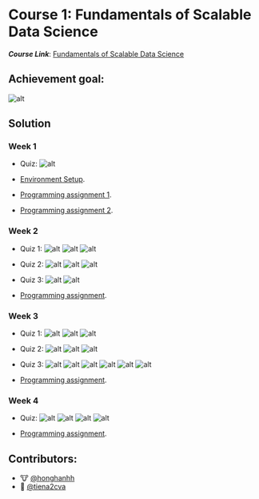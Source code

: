 # Course 1: Fundamentals of Scalable Data Science

**_Course Link_**: [Fundamentals of Scalable Data Science](https://www.coursera.org/learn/ds)

## Achievement goal:

![alt](../Badges/Fundamentals-of-Scalable-Data-Science.png)

## Solution

### Week 1

- Quiz:
  ![alt](./img/w1_quizz.png)

- [Environment Setup](https://github.com/IBM/skillsnetwork/wiki/Watson-Studio-Setup).

- [Programming assignment 1](https://github.com/GafBof/advanced_data_science_ibm/blob/main/Course%201:%20Fundamentals%20of%20Scalable%20Data%20Science/Week%201/Assignment1.ipynb).

- [Programming assignment 2](https://github.com/GafBof/advanced_data_science_ibm/blob/main/Course%201:%20Fundamentals%20of%20Scalable%20Data%20Science/Week%201/Assignment2.ipynb).

### Week 2

- Quiz 1:
  ![alt](./img/w2_quizz1a.png)
  ![alt](./img/w2_quizz1b.png)
  ![alt](./img/w2_quizz1c.png)

- Quiz 2:
  ![alt](./img/w2_quizz2a.png)
  ![alt](./img/w2_quizz2b.png)
  ![alt](./img/w2_quizz2c.png)

- Quiz 3:
  ![alt](./img/w2_quizz3a.png)
  ![alt](./img/w2_quizz3b.png)

- [Programming assignment](https://github.com/GafBof/advanced_data_science_ibm/blob/main/Course%201:%20Fundamentals%20of%20Scalable%20Data%20Science/Week%202/Assignment.ipynb).

### Week 3

- Quiz 1:
  ![alt](./img/w3_quizz1a.png)
  ![alt](./img/w3_quizz1b.png)
  ![alt](./img/w3_quizz1c.png)

- Quiz 2:
  ![alt](./img/w3_quizz2a.png)
  ![alt](./img/w3_quizz2b.png)
  ![alt](./img/w3_quizz2c.png)

- Quiz 3:
  ![alt](./img/w3_quizz3a.png)
  ![alt](./img/w3_quizz3b.png)
  ![alt](./img/w3_quizz3c.png)
  ![alt](./img/w3_quizz3d.png)
  ![alt](./img/w3_quizz3e.png)
  ![alt](./img/w3_quizz3f.png)

- [Programming assignment](https://github.com/GafBof/advanced_data_science_ibm/blob/main/Course%201:%20Fundamentals%20of%20Scalable%20Data%20Science/Week%203/Assignment.ipynb).

### Week 4

- Quiz:
  ![alt](./img/w4_quizz1a.png)
  ![alt](./img/w4_quizz1b.png)
  ![alt](./img/w4_quizz1c.png)
  ![alt](./img/w4_quizz1d.png)

- [Programming assignment](https://github.com/GafBof/advanced_data_science_ibm/blob/main/Course%201:%20Fundamentals%20of%20Scalable%20Data%20Science/Week%204/Assignment.ipynb).

## Contributors:

- 🐮 [@honghanhh](https://github.com/honghanhh)
- 🐔 [@tiena2cva](https://github.com/tiena2cva)
